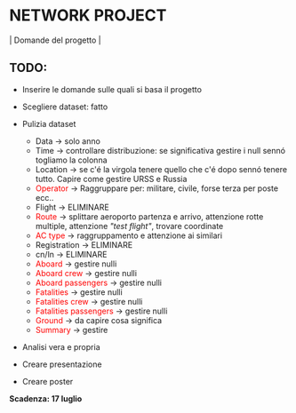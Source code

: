 # NETWORK PROJECT

| Domande del progetto |

## TODO:
- Inserire le domande sulle quali si basa il progetto
- Scegliere dataset: fatto


- Pulizia dataset
  - Data -> solo anno
  - Time -> controllare distribuzione: se significativa gestire i null sennó togliamo la colonna
  - Location -> se c'é la virgola tenere quello che c'é dopo sennó tenere tutto. Capire come gestire URSS e Russia
  - <font color="red">Operator</font> -> Raggruppare per: militare, civile, forse terza per poste ecc..
  - Flight -> ELIMINARE
  - <font color="red">Route</font> -> splittare aeroporto partenza e arrivo, attenzione rotte multiple, attenzione *"test flight"*, trovare coordinate
  - <font color="red">AC type</font> -> raggruppamento e attenzione ai similari
  - Registration -> ELIMINARE
  - cn/ln -> ELIMINARE
  - <font color="red">Aboard</font> -> gestire nulli 
  - <font color="red">Aboard crew</font> -> gestire nulli 
  - <font color="red">Aboard passengers</font> -> gestire nulli 
  - <font color="red">Fatalities</font> -> gestire nulli 
  - <font color="red">Fatalities crew</font> -> gestire nulli 
  - <font color="red">Fatalities passengers</font> -> gestire nulli 
  - <font color="red">Ground</font> -> da capire cosa significa
  - <font color="red">Summary</font> -> gestire


- Analisi vera e propria
- Creare presentazione 
- Creare poster



**Scadenza: 17 luglio**

